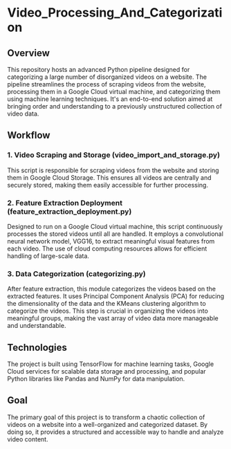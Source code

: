 # Video_Processing_And_Categorization

## Overview
This repository hosts an advanced Python pipeline designed for categorizing a large number of disorganized videos on a website. The pipeline streamlines the process of scraping videos from the website, processing them in a Google Cloud virtual machine, and categorizing them using machine learning techniques. It's an end-to-end solution aimed at bringing order and understanding to a previously unstructured collection of video data.

## Workflow
### 1. Video Scraping and Storage (video_import_and_storage.py)
This script is responsible for scraping videos from the website and storing them in Google Cloud Storage. This ensures all videos are centrally and securely stored, making them easily accessible for further processing.

### 2. Feature Extraction Deployment (feature_extraction_deployment.py)
Designed to run on a Google Cloud virtual machine, this script continuously processes the stored videos until all are handled. It employs a convolutional neural network model, VGG16, to extract meaningful visual features from each video. The use of cloud computing resources allows for efficient handling of large-scale data.

### 3. Data Categorization (categorizing.py)
After feature extraction, this module categorizes the videos based on the extracted features. It uses Principal Component Analysis (PCA) for reducing the dimensionality of the data and the KMeans clustering algorithm to categorize the videos. This step is crucial in organizing the videos into meaningful groups, making the vast array of video data more manageable and understandable.

## Technologies
The project is built using TensorFlow for machine learning tasks, Google Cloud services for scalable data storage and processing, and popular Python libraries like Pandas and NumPy for data manipulation.

## Goal
The primary goal of this project is to transform a chaotic collection of videos on a website into a well-organized and categorized dataset. By doing so, it provides a structured and accessible way to handle and analyze video content.
